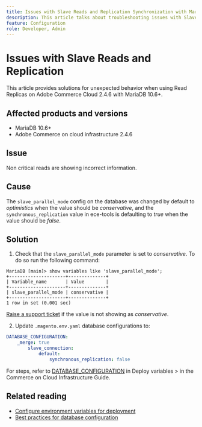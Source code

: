 ```yaml
---
title: Issues with Slave Reads and Replication Synchronization with MariaDB 10.6
description: This article talks about troubleshooting issues with Slave Reads and Replication Synchronization with MariaDB 10.6.
feature: Configuration
role: Developer, Admin
---
```

# Issues with Slave Reads and Replication

This article provides solutions for unexpected behavior when using Read Replicas on Adobe Commerce Cloud 2.4.6 with MariaDB 10.6+. 

## Affected products and versions

* MariaDB 10.6+
* Adobe Commerce on cloud infrastructure 2.4.6

## Issue

Non critical reads are showing incorrect information. 

## Cause

The `slave_parallel_mode` config on the database was changed by default to *optimistics* when the value should be *conservative*, and the `synchronous_replication` value in ece-tools is defaulting to *true* when the value should be *false*.

## Solution

1. Check that the `slave_parallel_mode` parameter is set to *conservative*. To do so run the following command:

```
MariaDB [main]> show variables like 'slave_parallel_mode';
+---------------------+--------------+
| Variable_name       | Value        |
+---------------------+--------------+
| slave_parallel_mode | conservative |
+---------------------+--------------+
1 row in set (0.001 sec)
```

[Raise a support ticket](/docs/commerce-knowledge-base/kb/help-center-guide/magento-help-center-user-guide.html?lang=en#submit-ticket) if the value is not showing as *conservative*.

2. Update `.magento.env.yaml` database configurations to:

```yaml
DATABASE_CONFIGURATION:
    _merge: true
        slave_connection:
            default:
                synchronous_replication: false
```

For steps, refer to [DATABASE_CONFIGURATION](https://experienceleague.adobe.com/docs/commerce-cloud-service/user-guide/configure/env/stage/variables-deploy.html#database_configuration) in Deploy variables > in the Commerce on Cloud Infrastructure Guide. 


## Related reading

* [Configure environment variables for deployment](/docs/commerce-cloud-service/user-guide/configure/env/configure-env-yaml.html)
* [Best practices for database configuration](/docs/commerce-operations/implementation-playbook/best-practices/planning/database-on-cloud.html)
